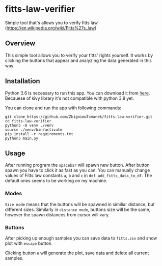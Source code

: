 # fitts-law-verifier
Simple tool that's allows you to verify fitts law (https://en.wikipedia.org/wiki/Fitts%27s_law)

## Overview ##

This simple tool allows you to verify your fitts' rights yourself. It works by clicking the buttons that appear and analyzing the data generated in this way.

## Installation ##

Python 3.6 is necessary to run this app. You can download it from [here](https://www.python.org/downloads/release/python-3612/).
Becauese of kivy library it's not compatible with python 3.8 yet.

You can clone and run the app with following commands:
```
git clone https://github.com/ZbigniewTomanek/fitts-law-verifier.git
cd fitts-law-verifier
python3 -m venv ./venv
source ./venv/bin/activate
pip install -r requirements.txt
python3 main.py
```

## Usage ##

After running program the `spacebar` will spawn new button. After button spawn you have to click it as fast as you can.
You can manually change values of Fitts law constants `a`, `b` and `c` in `def add_fitts_data_to_df`. The default ones seems to be working on my machine.


### Modes ###

`Size mode` means that the buttons will be spawned in similiar distance, but different sizes.
Similarly in `distance mode`, buttons size will be the same, however the spawn distances from cursor will vary. 

### Buttons ###
After picking up enough samples you can save data to `fitts.csv` and show plot with `escape` button.

Clicking button `e` will generate the plot, save data and delete all current samples.
